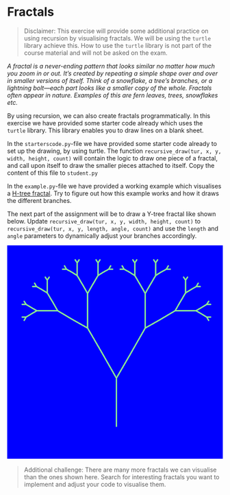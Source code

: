 # Fractals

> Disclaimer: This exercise will provide some additional practice on using recursion by visualising fractals. We will be using the `turtle` library achieve this. How to use the `turtle` library is not part of the course material and will not be asked on the exam.

*A fractal is a never-ending pattern that looks similar no matter how much you zoom in or out. It’s created by repeating a simple shape over and over in smaller versions of itself. Think of a snowflake, a tree’s branches, or a lightning bolt—each part looks like a smaller copy of the whole. Fractals often appear in nature. Examples of this are fern leaves, trees, snowflakes etc.*

By using recursion, we can also create fractals programmatically. In this exercise we have provided some starter code already which uses the `turtle` library. This library enables you to draw lines on a blank sheet.

In the `starterscode.py`-file we have provided some starter code already to set up the drawing, by using turtle. The function `recursive_draw(tur, x, y, width, height, count)` will contain the logic to draw one piece of a fractal, and call upon itself to draw the smaller pieces attached to itself. Copy the content of this file to `student.py`

In the `example.py`-file we have provided a working example which visualises a [H-tree fractal](https://en.wikipedia.org/wiki/H_tree). Try to figure out how this example works and how it draws the different branches.

The next part of the assignment will be to draw a Y-tree fractal like shown below. Update `recursive_draw(tur, x, y, width, height, count)` to `recursive_draw(tur, x, y, length, angle, count)` and use the `length` and `angle` parameters to dynamically adjust your branches accordingly.

![Y-tree fractal](y-tree.png)

> Additional challenge: There are many more fractals we can visualise than the ones shown here. Search for interesting fractals you want to implement and adjust your code to visualise them.
